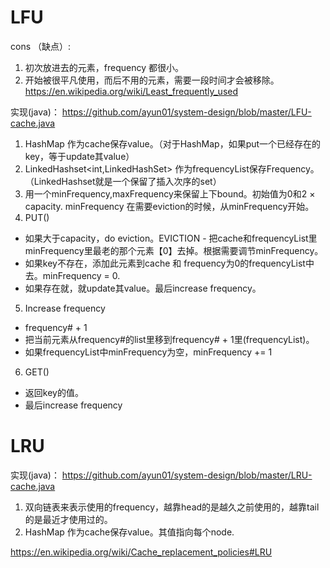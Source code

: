 # LFU
cons （缺点）:
1. 初次放进去的元素，frequency 都很小。
2. 开始被很平凡使用，而后不用的元素，需要一段时间才会被移除。
https://en.wikipedia.org/wiki/Least_frequently_used

实现(java)：
https://github.com/ayun01/system-design/blob/master/LFU-cache.java
1. HashMap 作为cache保存value。（对于HashMap，如果put一个已经存在的key，等于update其value）
2. LinkedHashset<int,LinkedHashSet<CacheNode>> 作为frequencyList保存Frequency。（LinkedHashset就是一个保留了插入次序的set）
3. 用一个minFrequency,maxFrequency来保留上下bound。初始值为0和2 × capacity. minFrequency 在需要eviction的时候，从minFrequency开始。
4. PUT()
- 如果大于capacity，do eviction。EVICTION - 把cache和frequencyList里minFrequency里最老的那个元素【0】去掉。根据需要调节minFrequency。
- 如果key不存在，添加此元素到cache 和 frequency为0的frequencyList中去。minFrequency = 0. 
- 如果存在就，就update其value。最后increase frequency。
5. Increase frequency 
- frequency# + 1
- 把当前元素从frequency#的list里移到frequency# + 1里(frequencyList)。
- 如果frequencyList中minFrequency为空，minFrequency += 1
6. GET()
- 返回key的值。
- 最后increase frequency

# LRU

实现(java)：
https://github.com/ayun01/system-design/blob/master/LRU-cache.java
1. 双向链表来表示使用的frequency，越靠head的是越久之前使用的，越靠tail的是最近才使用过的。
2. HashMap 作为cache保存value。其值指向每个node.

https://en.wikipedia.org/wiki/Cache_replacement_policies#LRU
